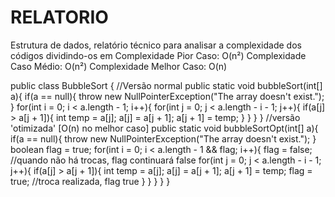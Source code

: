 # RELATORIO
Estrutura de dados, relatório técnico para analisar a complexidade dos códigos dividindo-os em Complexidade Pior Caso: O(n²) Complexidade Caso Médio: O(n²) Complexidade Melhor Caso: O(n)

public class BubbleSort {
    //Versão normal
    public static void bubbleSort(int[] a){
        if(a == null){
            throw new NullPointerException("The array doesn't exist.");
        }
        for(int i = 0; i < a.length - 1; i++){
            for(int j = 0; j < a.length - i - 1; j++){
                if(a[j] > a[j + 1]){
                    int temp = a[j];
                    a[j] = a[j + 1];
                    a[j + 1] = temp;
                }
            }
        }
    }
    //versão 'otimizada' [O(n) no melhor caso]
    public static void bubbleSortOpt(int[] a){
        if(a == null){
            throw new NullPointerException("The array doesn't exist.");
        }
        boolean flag = true;
        for(int i = 0; i < a.length - 1 && flag; i++){
            flag = false; //quando não há trocas, flag continuará false
            for(int j = 0; j < a.length - i - 1; j++){
                if(a[j] > a[j + 1]){
                    int temp = a[j];
                    a[j] = a[j + 1];
                    a[j + 1] = temp; 
                    flag = true; //troca realizada, flag true
                }
            }
        }
    }
}
